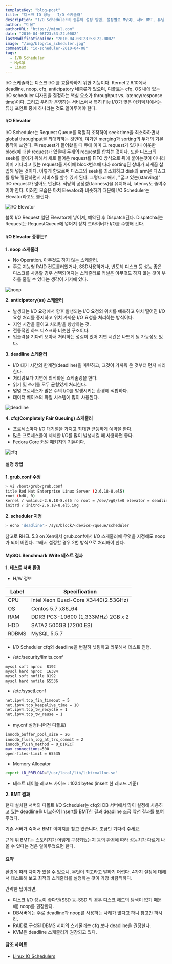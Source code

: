 ```yaml
---
templateKey: "blog-post"
title: "디스크 IO 성능 - I/O 스케줄러"
description: "I/O Scheduler의 종류와 설정 방법, 설정별로 MySQL 서버 BMT, 튜닝 포인트 등을 설명함."
author: "미물"
authorURL: "https://mimul.com"
date: "2010-04-08T23:53:22.000Z"
lastModificationTime: "2010-04-08T23:53:22.000Z"
image: "/img/blog/io_scheduler.jpg"
commentId: "io-scheduler-2010-04-08"
tags:
  - I/O Scheduler
  - MySQL
  - Linux
---
```


I/O 스케줄러는 디스크 I/O 를 효율화하기 위한 기능이다. Kernel 2.6.10에서 deadline, noop, cfq, anticipatory 네종류가 있으며, 디폴트는 cfq.
OS 내에 있는 I/O scheduler 디자인을 결정하는 핵심 요소가 throughput vs. latency(response time)이다.
그리고 우리가 운영하는 서비스에서 특히 File I/O가 맞은 아키텍처에서는 튜닝 포인트 중에 하나라는 것도 알아두어야 한다.

#### I/O Elevator

I/O Scheduler는 Request Queue를 적절히 조작하여 seek time을 최소화하면서 global throughput을 최대화하는 것인데, 여기엔 merging과 sorting의 두개의 기본 동작이 쓰인다.
즉 request가 들어왔을 때 큐에 이미 그 request가 있거나 이웃한 block에 대한 request가 있을때 두개의 request를 합치는 것이다. 또한 디스크의 seek를 줄이기 위해서 새로 들어온 request를 FIFO 방식으로 뒤에 붙이는것이 아니라 이미 기다리고 있는 request들 사이에 block번호에 따라 sorting된 상태가 되게끔 삽입해 넣는 것이다.
이렇게 함으로써 디스크의 seek를 최소화하고 disk의 arm은 디스크를 왕복 횡단하면서 서비스를 할수 있게 된다. 그렇다고 해서, "굶고 있는(starving)" I/O request가 많아도 안된다. 적당히 공정성(fairness)을 유지해서, latency도 줄여주어야 한다. 이러한 모습은 마치 Elevator와 비슷하기 때문에 I/O Scheduler는 Elevator라고도 불린다.

![I/O Elevator](/img/blog/elevator.png)

블록 I/O Request 일단 Elevator에 넣어져, 예약된 후 Dispatch된다. Dispatch되는 Request는 RequestQueue에 넣어져 장치 드라이버가 I/O를 수행해 간다.

#### I/O Elevator 종류는?

**1. noop 스케줄러**

- No Operation. 아무것도 하지 않는 스케줄러.
- 주로 지능형 RAID 컨트롤러있거나, SSD사용하거나, 반도체 디스크 등 성능 좋은 디스크를 사용할 경우 선택되어지는 스케줄러로 커널은 아무것도 하지 않는 것이 부하를 줄일 수 있다는 생각이 기저에 있다.

![noop](/img/blog/noop.png)

**2. anticipatory(as) 스케줄러**

- 발생되는 I/O 요청에서 향후 발생되는 I/O 요청의 위치를 예측하고 위치 떨어진 I/O 요청 처리를 중지하고 위치 가까운 I/O 요청을 처리하는 방식이다.
- 지연 시간을 줄이고 처리량을 향상하는 것.
- 전통적인 하드 디스크와 비슷한 구조이다.
- 입출력을 기다려 모아서 처리하는 성질이 있어 지연 시간은 나쁘게 될 가능성도 있다.

**3. deadline 스케줄러**

- I/O 대기 시간의 한계점(deadline)을 마련하고, 그것이 가까워 온 것부터 먼저 처리한다.
- 처리량보다 지연에 최적화된 스케줄링을 한다.
- 읽기 및 쓰기를 모두 균형있게 처리한다.
- 몇몇 프로세스가 많은 수의 I/O를 발생시키는 환경에 적합하다.
- 데이터 베이스의 파일 시스템에 많이 사용된다.

![deadline](/img/blog/deadline.png)

**4. cfq(Completely Fair Queuing) 스케줄러**

- 프로세스마다 I/O 대기열을 가지고 최대한 균등하게 예약을 한다.
- 많은 프로세스들이 세세한 I/O를 많이 발생시킬 때 사용하면 좋다.
- Fedora Core 커널 패키지의 기본이다.

![cfq](/img/blog/cfg.png)

#### 설정 방법

**1. grub.conf 수정**
```bash
> vi /boot/grub/grub.conf
title Red Hat Enterprise Linux Server (2.6.18-8.el5)
root (hd0, 0)
kernel / vmlinuz-2.6.18-8.el5 ro root = /dev/vg0/lv0 elevator = deadline
initrd / initrd-2.6.18-8.el5.img
```

**2. scheduler 지정**
```bash
> echo 'deadline'> /sys/block/<device>/queue/scheduler
```

참고로 RHEL 5.3 on Xen에서 grub.conf에서 I/O 스케줄러에 무엇을 지정해도 noop가 되어 버린다. 그래서 설정할 경우 2번 방식으로 처리해야 한다.

#### MySQL Benchmark Write 테스트 결과

**1. 테스트 서버 환경**

- H/W 정보

| Label        | Specification                       |
| ------------ | ----------------------------------- |
| CPU          | Intel Xeon Quad-Core X3440(2.53GHz) |
| OS           | Centos 5.7 x86_64                   |
| RAM          | DDR3 PC3-10600 (1,333MHz) 2GB x 2   |
| HDD          | SATA2 500GB (7200.ES)               |
| RDBMS        | MySQL 5.5.7                         |

- I/O Scheduler
cfq와 deadline을 번갈하 셋팅하고 리붓해서 테스트 진행.

- /etc/security/limits.conf
```bash
mysql soft nproc  8192
mysql hard nproc  16384
mysql soft nofile 8192
mysql hard nofile 65536
```

- /etc/sysctl.conf
```bash
net.ipv4.tcp_fin_timeout = 5
net.ipv4.tcp_keepalive_time = 10
net.ipv4.tcp_tw_recycle = 1
net.ipv4.tcp_tw_reuse = 1
```

- my.cnf 설정(나머전 디폴트)
```bash
innodb_buffer_pool_size = 2G
innodb_flush_log_at_trx_commit = 2
innodb_flush_method = O_DIRECT
max_connections=500
open-files-limit = 65535
```

- Memory Allocator
```bash
export LD_PRELOAD="/usr/local/lib/libtcmalloc.so"
```

- 테스트 테이블 레코드 사이즈 : 1024 bytes (insert 한 레코드 기준)

**2. BMT 결과**

현재 설치한 서버의 디폴트 I/O Scheduler는 cfq와 DB 서버에서 많이 설정해 사용하고 있는 deadline을 비교하여 Insert를 BMT한 결과 deadline 조금 앞선 결과를 보여주었다.

기존 서버가 죽어서 BMT 이미지를 찾고 있습니다. 조금만 기다려 주세요.

근데 위 BMT는 스토리지가 어떻게 구성되었는지 등의 환경에 따라 성능치가 다르게 나올 수 있다는 점은 알아두었으면 한다.

#### 요약

환경에 따라 차이가 있을 수 있으니, 무엇이 최고라고 말하기 어렵다. 4가지 설정에 대해서 테스트해 보고 최적의 스케줄러를 설정하는 것이 가장 바람직하다.

간략한 팁이라면,

- 디스크 I/O 성능이 좋다면(SSD 등-SSD 의 경우 디스크 헤드의 탐색이 없기 때문에) noop를 권장한다.
- DB서버에는 주로 deadline과 noop를 사용하는 사례가 많다고 하니 참고만 하시라.
- RAID로 구성된 DBMS 서버의 스케줄러는 cfq 보다 deadline을 권장한다.
- KVM은 deadline 스케줄러가 권장되고 있다.

#### 참조 사이트

- [Linux IO Schedulers](https://www.thomas-krenn.com/de/wiki/Linux_I/O_Scheduler)
